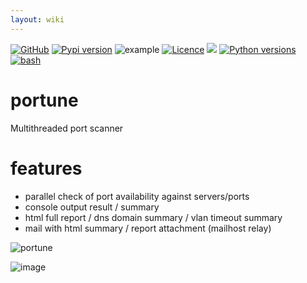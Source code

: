 ```yaml
---
layout: wiki
---
```

<style>
.container {                                                                                      max-width: unset;
}
</style>
[![GitHub](https://img.shields.io/badge/GitHub-joknarf%2Fportune-black?logo=github)](https://github.com/joknarf/portune)
[![Pypi version](https://img.shields.io/pypi/v/portune.svg?logo=pypi)](https://pypi.org/project/portune/)
![example](https://github.com/joknarf/portune/actions/workflows/python-publish.yml/badge.svg)
[![Licence](https://img.shields.io/badge/licence-MIT-blue.svg)](https://shields.io/)
[![](https://pepy.tech/badge/portune)](https://pepy.tech/project/portune)
[![Python versions](https://img.shields.io/badge/python-3.9+-blue.svg?logo=python)](https://shields.io/)
[![bash](https://img.shields.io/badge/OS-%20Windows%20|%20Linux%20|%20macOS%20|%20SunOS%20|%20AIX%20|%20HP_UX%20...-blue.svg)]()

# portune

Multithreaded port scanner

# features

* parallel check of port availability against servers/ports
* console output result / summary
* html full report / dns domain summary / vlan timeout summary
* mail with html summary / report attachment (mailhost relay)

![portune](https://github.com/user-attachments/assets/497a4c73-fb6c-4a20-b7ea-043949c49ca9)

![image](https://github.com/user-attachments/assets/ddea20d8-485d-44d6-8dcc-e817d396e197)
